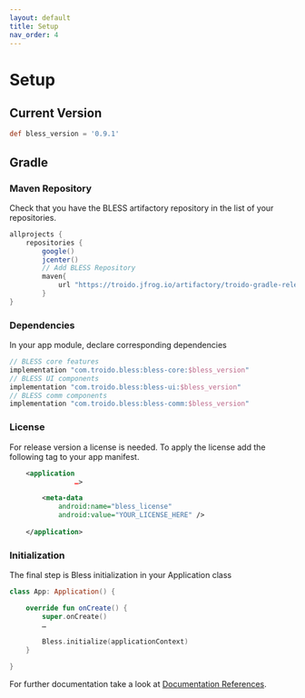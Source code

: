 ```yaml
---
layout: default
title: Setup
nav_order: 4
---
```

# Setup

## Current Version
```gradle
def bless_version = '0.9.1'
```

## Gradle

### Maven Repository
Check that you have the BLESS artifactory repository in the list of your repositories.
```gradle
allprojects {
    repositories {
        google()
        jcenter()
        // Add BLESS Repository
        maven{
            url "https://troido.jfrog.io/artifactory/troido-gradle-release-local"
        }
}
```

### Dependencies
In your app module, declare corresponding dependencies
```gradle
// BLESS core features
implementation "com.troido.bless:bless-core:$bless_version"
// BLESS UI components
implementation "com.troido.bless:bless-ui:$bless_version"
// BLESS comm components
implementation "com.troido.bless:bless-comm:$bless_version"
```

### License
For release version a license is needed. To apply the license add the following tag to your app manifest.
```xml
    <application
                …>

        <meta-data
            android:name="bless_license"
            android:value="YOUR_LICENSE_HERE" />
        
    </application>
```

### Initialization
The final step is Bless initialization in your Application class
```kotlin
class App: Application() {

    override fun onCreate() {
        super.onCreate()
        …
        
        Bless.initialize(applicationContext)
    }

}
```

For further documentation take a look at [Documentation References](./reference.md).
